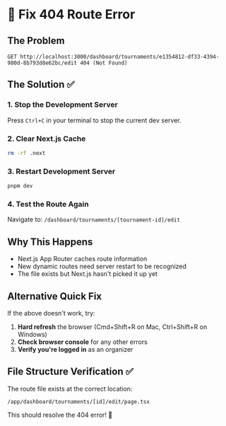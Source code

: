 # 🔧 Fix 404 Route Error

## The Problem
```
GET http://localhost:3000/dashboard/tournaments/e1354812-df33-4394-980d-8b793d8e62bc/edit 404 (Not Found)
```

## The Solution ✅

### 1. **Stop the Development Server**
Press `Ctrl+C` in your terminal to stop the current dev server.

### 2. **Clear Next.js Cache**
```bash
rm -rf .next
```

### 3. **Restart Development Server**
```bash
pnpm dev
```

### 4. **Test the Route Again**
Navigate to: `/dashboard/tournaments/[tournament-id]/edit`

## Why This Happens
- Next.js App Router caches route information
- New dynamic routes need server restart to be recognized
- The file exists but Next.js hasn't picked it up yet

## Alternative Quick Fix
If the above doesn't work, try:

1. **Hard refresh** the browser (Cmd+Shift+R on Mac, Ctrl+Shift+R on Windows)
2. **Check browser console** for any other errors
3. **Verify you're logged in** as an organizer

## File Structure Verification ✅
The route file exists at the correct location:
```
/app/dashboard/tournaments/[id]/edit/page.tsx
```

This should resolve the 404 error! 🚀
